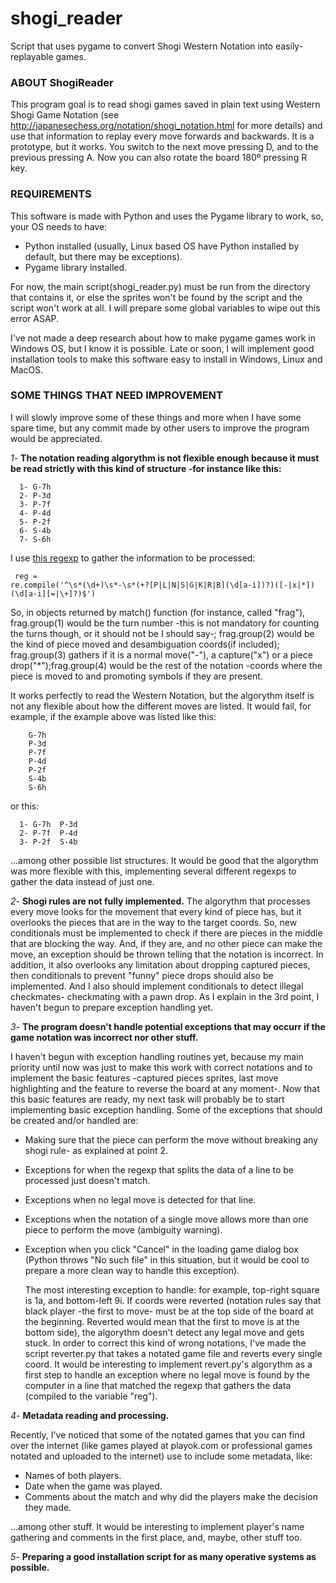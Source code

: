 shogi_reader
============

Script that uses pygame to convert Shogi Western Notation into easily-replayable games.

### ABOUT ShogiReader ###

This program goal is to read shogi games saved in plain text using Western Shogi Game Notation (see http://japanesechess.org/notation/shogi_notation.html for more details) and use that information to replay every move forwards and backwards. It is a prototype, but it works. You switch to the next move pressing D, and to the previous pressing A. Now you can also rotate the board 180º pressing R key.

### REQUIREMENTS ###
This software is made with Python and uses the Pygame library to work, so, your OS needs to have:

- Python installed (usually, Linux based OS have Python installed by default, but there may be exceptions).
- Pygame library installed.

For now, the main script(shogi_reader.py) must be run from the directory that contains it, or else the sprites won't be found by the script and the script won't work at all. I will prepare some global variables to wipe out this error ASAP.

I've not made a deep research about how to make pygame games work in Windows OS, but I know it is possible. Late or soon, I will implement good installation tools to make this software easy to install in Windows, Linux and MacOS.

### SOME THINGS THAT NEED IMPROVEMENT ###

I will slowly improve some of these things and more when I have some spare time, but any commit made by other users to improve the program would be appreciated.

*1*- <b>The notation reading algorythm is not flexible enough because it must be read strictly with this kind of structure -for instance like this:</b>

	  1- G-7h
	  2- P-3d
	  3- P-7f
	  4- P-4d
	  5- P-2f
	  6- S-4b
	  7- S-6h

I use <a href="https://github.com/SebasSBM/shogi_reader/blob/master/shogi_reader.py?ts=4#L111">this regexp</a> to gather the information to be processed: <pre><code>    reg = re.compile('^\s\*(\d+)\s\*-\s\*(\+?\[P|L|N|S|G|K|R|B\](\d[a-i])?)([-|x|\*])(\d[a-i][=|\\+]?)$')</code></pre>

  So, in objects returned by match() function (for instance, called "frag"), frag.group(1) would be the turn number -this is not mandatory for counting the turns though, or it should not be I should say-; frag.group(2) would be the kind of piece moved and desambiguation coords(if included); frag.group(3) gathers if it is a normal move("-"), a capture("x") or a piece drop("*");frag.group(4) would be the rest of the notation -coords where the piece is moved to and promoting symbols if they are present.

  It works perfectly to read the Western Notation, but the algorythm itself is not any flexible about how the different moves are listed. It would fail, for example, if the example above was listed like this:

		G-7h
		P-3d
		P-7f
		P-4d
		P-2f
		S-4b
		S-6h

or this:

	  1- G-7h  P-3d
	  2- P-7f  P-4d
	  3- P-2f  S-4b

...among other possible list structures. It would be good that the algorythm was more flexible with this, implementing several different regexps to gather the data instead of just one.

*2*- <b>Shogi rules are not fully implemented.</b>
  The algorythm that processes every move looks for the movement that every kind of piece has, but it overlooks the pieces that are in the way to the target coords. So, new conditionals must be implemented to check if there are pieces in the middle that are blocking the way. And, if they are, and no other piece can make the move, an exception should be thrown telling that the notation is incorrect. In addition, it also overlooks any limitation about dropping captured pieces, then conditionals to prevent "funny" piece drops should also be implemented. And I also should implement conditionals to detect illegal checkmates- checkmating with a pawn drop. As I explain in the 3rd point, I haven't begun to prepare exception handling yet.

*3*- <b>The program doesn't handle potential exceptions that may occurr if the game notation was incorrect nor other stuff.</b>

  I haven't begun with exception handling routines yet, because my main priority until now was just to make this work with correct notations and to implement the basic features -captured pieces sprites, last move highlighting and the feature to reverse the board at any moment-. Now that this basic features are ready, my next task will probably be to start implementing basic exception handling. Some of the exceptions that should be created and/or handled are:
  
- Making sure that the piece can perform the move without breaking any shogi rule- as explained at point 2.
- Exceptions for when the regexp that splits the data of a line to be processed just doesn't match.
- Exceptions when no legal move is detected for that line.
- Exceptions when the notation of a single move allows more than one piece to perform the move (ambiguity warning).
- Exception when you click "Cancel" in the loading game dialog box (Python throws "No such file" in this situation, but it would be cool to prepare a more clean way to handle this exception).

  The most interesting exception to handle: for example, top-right square is 1a, and bottom-left 9i. If coords were reverted (notation rules say that black player -the first to move- must be at the top side of the board at the beginning. Reverted would mean that the first to move is at the bottom side), the algorythm doesn't detect any legal move and gets stuck. In order to correct this kind of wrong notations, I've made the script reverter.py that takes a notated game file and reverts every single coord. It would be interesting to implement revert.py's algorythm as a first step to handle an exception where no legal move is found by the computer in a line that matched the regexp that gathers the data (compiled to the variable "reg").
  
*4*- <b>Metadata reading and processing.</b>

  Recently, I've noticed that some of the notated games that you can find over the internet (like games played at playok.com or professional games notated and uploaded to the internet) use to include some metadata, like:
  
- Names of both players.
- Date when the game was played.
- Comments about the match and why did the players make the decision they made.
    
...among other stuff. It would be interesting to implement player's name gathering and comments in the first place, and, maybe, other stuff too.

*5*- <b>Preparing a good installation script for as many operative systems as possible.</b>
